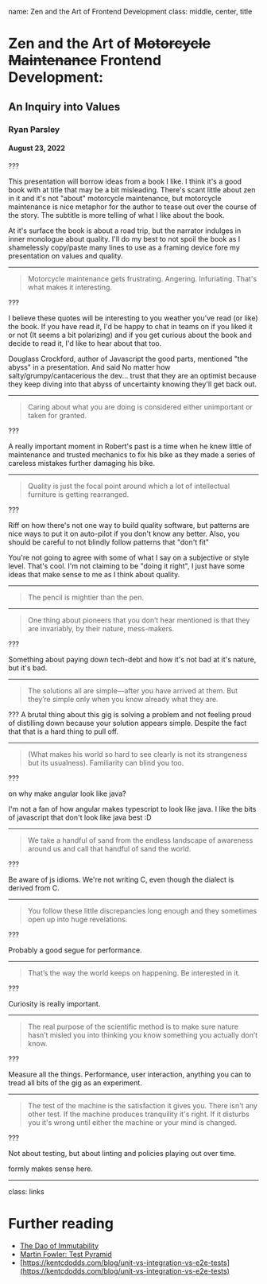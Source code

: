 name: Zen and the Art of Frontend Development
class: middle, center, title

# Zen and the Art of ~~Motorcycle Maintenance~~ Frontend Development:
## An Inquiry into Values

### Ryan Parsley
#### August 23, 2022

???

This presentation will borrow ideas from a book I like. I think it's a good
book with at title that may be a bit misleading. There's scant little about zen
in it and it's not "about" motorcycle maintenance, but motorcycle maintenance is
nice metaphor for the author to tease out over the course of the story. The
subtitle is more telling of what I like about the book.

At it's surface the book is about a road trip, but the narrator indulges in
inner monologue about quality. I'll do my best to not spoil the book as I
shamelessly copy/paste many lines to use as a framing device fore my
presentation on values and quality.

---

> Motorcycle maintenance gets frustrating. Angering. Infuriating. That's what
> makes it interesting.

???

I believe these quotes will be interesting to you weather you've read (or like)
the book. If you have read it, I'd be happy to chat in teams on if you liked it
or not (It seems a bit polarizing) and if you get curious about the book and
decide to read it, I'd like to hear about that too.


Douglass Crockford, author of Javascript the good parts, mentioned "the abyss" in
a presentation. And said No matter how salty/grumpy/cantacerious the dev...
trust that they are an optimist because they keep diving into that abyss of
uncertainty knowing they'll get back out.

---

> Caring about what you are doing is considered either unimportant or taken for
> granted.

???

A really important moment in Robert's past is a time when he knew little of
maintenance and trusted mechanics to fix his bike as they made a series of
careless mistakes further damaging his bike. 

---

> Quality is just the focal point around which a lot of intellectual furniture
> is getting rearranged.

???

Riff on how there's not one way to build quality software, but patterns are nice
ways to put it on auto-pilot if you don't know any better. Also, you should be
careful to not blindly follow patterns that "don't fit"

You're not going to agree with some of what I say on a subjective or style
level. That's cool. I'm not claiming to be "doing it right", I just have some
ideas that make sense to me as I think about quality.

---

> The pencil is mightier than the pen.

---

> One thing about pioneers that you don’t hear mentioned is that they are
> invariably, by their nature, mess-makers.

???

Something about paying down tech-debt and how it's not bad at it's nature, but
it's bad.

---
> The solutions all are simple—after you have arrived at them. But they’re
> simple only when you know already what they are.

???
A brutal thing about this gig is solving a problem and not feeling proud of
distilling down because your solution appears simple. Despite the fact that that
is a hard thing to pull off.

---

> (What makes his world so hard to see clearly is not its strangeness but its
> usualness). Familiarity can blind you too.

???

on why make angular look like java?

I'm not a fan of how angular makes typescript to look like java. I like the bits
of javascript that don't look like java best :D

---

> We take a handful of sand from the endless landscape of awareness around us
and call that handful of sand the world.

???

Be aware of js idioms. We're not writing C, even though the dialect is derived
from C.

---

> You follow these little discrepancies long enough and they sometimes open up
into huge revelations.

???

Probably a good segue for performance.

---
> That’s the way the world keeps on happening. Be interested in it.

???

Curiosity is really important.

---

> The real purpose of the scientific method is to make sure nature hasn’t misled
> you into thinking you know something you actually don’t know.

???

Measure all the things. Performance, user interaction, anything you can to tread
all bits of the gig as an experiment.

---

> The test of the machine is the satisfaction it gives you. There isn't any
other test. If the machine produces tranquility it's right. If it disturbs you
it's wrong until either the machine or your mind is changed.

???

Not about testing, but about linting and policies playing out over time.

formly makes sense here.

---

class: links

# Further reading

* [The Dao of Immutability](https://medium.com/javascript-scene/the-dao-of-immutability-9f91a70c88cd#.9g51h5stk)
* [Martin Fowler: Test Pyramid](https://martinfowler.com/bliki/TestPyramid.html)
* [https://kentcdodds.com/blog/unit-vs-integration-vs-e2e-tests](https://kentcdodds.com/blog/unit-vs-integration-vs-e2e-tests)
